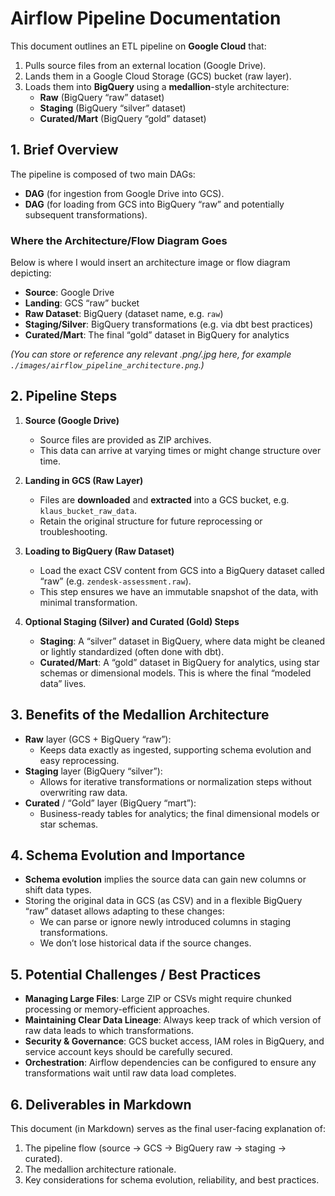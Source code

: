 # Airflow Pipeline Documentation

This document outlines an ETL pipeline on **Google Cloud** that:
1. Pulls source files from an external location (Google Drive).
2. Lands them in a Google Cloud Storage (GCS) bucket (raw layer).
3. Loads them into **BigQuery** using a **medallion**-style architecture:
   - **Raw** (BigQuery “raw” dataset)
   - **Staging** (BigQuery “silver” dataset)
   - **Curated/Mart** (BigQuery “gold” dataset)

## 1. Brief Overview

The pipeline is composed of two main DAGs:
- **DAG** (for ingestion from Google Drive into GCS).
- **DAG** (for loading from GCS into BigQuery “raw” and potentially subsequent transformations).

### Where the Architecture/Flow Diagram Goes

Below is where I would insert an architecture image or flow diagram depicting:
- **Source**: Google Drive
- **Landing**: GCS “raw” bucket
- **Raw Dataset**: BigQuery (dataset name, e.g. `raw`)
- **Staging/Silver**: BigQuery transformations (e.g. via dbt best practices)
- **Curated/Mart**: The final “gold” dataset in BigQuery for analytics

*(You can store or reference any relevant .png/.jpg here, for example `./images/airflow_pipeline_architecture.png`.)*

## 2. Pipeline Steps

1. **Source (Google Drive)**  
   - Source files are provided as ZIP archives.
   - This data can arrive at varying times or might change structure over time.

2. **Landing in GCS (Raw Layer)**  
   - Files are **downloaded** and **extracted** into a GCS bucket, e.g. `klaus_bucket_raw_data`.
   - Retain the original structure for future reprocessing or troubleshooting.

3. **Loading to BigQuery (Raw Dataset)**  
   - Load the exact CSV content from GCS into a BigQuery dataset called “raw” (e.g. `zendesk-assessment.raw`).  
   - This step ensures we have an immutable snapshot of the data, with minimal transformation.

4. **Optional Staging (Silver) and Curated (Gold) Steps**  
   - **Staging**: A “silver” dataset in BigQuery, where data might be cleaned or lightly standardized (often done with dbt).
   - **Curated/Mart**: A “gold” dataset in BigQuery for analytics, using star schemas or dimensional models. This is where the final “modeled data” lives.

## 3. Benefits of the Medallion Architecture

- **Raw** layer (GCS + BigQuery “raw”): 
  - Keeps data exactly as ingested, supporting schema evolution and easy reprocessing.
- **Staging** layer (BigQuery “silver”): 
  - Allows for iterative transformations or normalization steps without overwriting raw data.
- **Curated** / “Gold” layer (BigQuery “mart”):
  - Business-ready tables for analytics; the final dimensional models or star schemas.

## 4. Schema Evolution and Importance

- **Schema evolution** implies the source data can gain new columns or shift data types.  
- Storing the original data in GCS (as CSV) and in a flexible BigQuery “raw” dataset allows adapting to these changes:
  - We can parse or ignore newly introduced columns in staging transformations.
  - We don’t lose historical data if the source changes.

## 5. Potential Challenges / Best Practices

- **Managing Large Files**: Large ZIP or CSVs might require chunked processing or memory-efficient approaches.
- **Maintaining Clear Data Lineage**: Always keep track of which version of raw data leads to which transformations.
- **Security & Governance**: GCS bucket access, IAM roles in BigQuery, and service account keys should be carefully secured.
- **Orchestration**: Airflow dependencies can be configured to ensure any transformations wait until raw data load completes.

## 6. Deliverables in Markdown

This document (in Markdown) serves as the final user-facing explanation of:
1. The pipeline flow (source → GCS → BigQuery raw → staging → curated).
2. The medallion architecture rationale.
3. Key considerations for schema evolution, reliability, and best practices.

